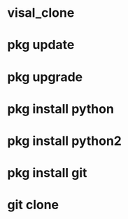 # visal_clone
# pkg update
# pkg upgrade
# pkg install python
# pkg install python2
# pkg install git
# git clone












